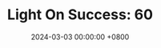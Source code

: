 ---
title: "Light On Success: 60"
date: 2024-03-03 00:00:00 +0800
categories: [Blogging]
tag: [Blogging]
image: https://pbs.twimg.com/media/GHCoM38XQAA0omW?format=jpg&name=large
---